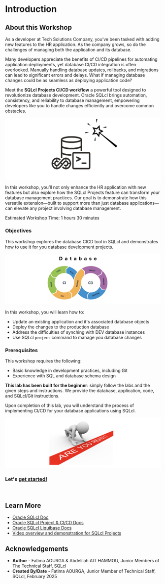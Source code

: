 # Introduction

## About this Workshop

As a developer at Tech Solutions Company, you’ve been tasked with adding new features to the HR application. As the company grows, so do the challenges of managing both the application and its database.

Many developers appreciate the benefits of CI/CD pipelines for automating application deployments, yet database CI/CD integration is often overlooked. Manually handling database updates, rollbacks, and migrations can lead to significant errors and delays. What if managing database changes could be as seamless as deploying application code?

Meet the **SQLcl Projects CI/CD workflow** a powerful tool designed to revolutionize database development. Oracle SQLcl brings automation, consistency, and reliability to database management, empowering developers like you to handle changes efficiently and overcome common obstacles.

![SQLcl Projects logo](./images/sqlcl-projects-logo.png " ")

In this workshop, you’ll not only enhance the HR application with new features but also explore how the SQLcl Projects feature can transform your database management practices. Our goal is to demonstrate how this versatile extension—built to support more than just database applications—can elevate any project involving database management.

Estimated Workshop Time: 1 hours 30 minutes

### **Objectives**

This workshop explores the database CICD tool in SQLcl and demonstrates how to use it for you database development projects.

![Database ci/cd](./images/database-cicd.png " ")

In this workshop, you will learn how to:

* Update an existing application and it's associated database objects
* Deploy the changes to the production database
* Address the difficulties of synching with DEV database instances
* Use SQLcl `project` command to manage you database changes

### **Prerequisites**

This workshop requires the following:

* Basic knowledge in development practices, including Git
* Experience with SQL and database schema design

**This lab has been built for the beginner**: simply follow the labs and the given steps and instructions. We provide the database, application, code, and SQLcl/Git instructions.

Upon completion of this lab, you will understand the process of implementing CI/CD for your database applications using SQLcl.

![Are you ready?](./images/are-you-ready.png " ")

### **Let's** [**get started!**](#next)
</br>

## Learn More

* [Oracle SQLcl Doc](https://docs.oracle.com/en/database/oracle/sql-developer-command-line/24.3/sqcug/working-sqlcl.html)
* [Oracle SQLcl Project & CI/CD Docs](https://docs.oracle.com/en/database/oracle/sql-developer-command-line/24.3/sqcug/database-application-ci-cd.html#GUID-6A942F42-A365-4FF2-9D05-6DC2A0740D24)
* [Oracle SQLcl Liquibase Docs](https://docs.oracle.com/en/database/oracle/sql-developer-command-line/24.3/sqcug/using-liquibase.html)
* [Video overview and demonstration for SQLcl Projects](https://youtu.be/qCc-f24HLCU?si=3z-aRBdzu_QhixJ9&t=182)

## Acknowledgements

* **Author** - Fatima AOURGA & Abdelilah AIT HAMMOU, Junior Members of The Technical Staff, SQLcl
* **Created By/Date** - Fatima AOURGA, Junior Member of Technical Staff, SQLcl, February 2025